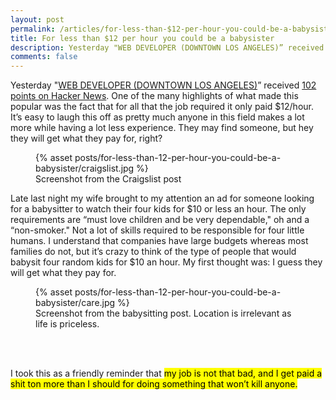 ```yaml
---
layout: post
permalink: /articles/for-less-than-$12-per-hour-you-could-be-a-babysister/
title: For less than $12 per hour you could be a babysister
description: Yesterday "WEB DEVELOPER (DOWNTOWN LOS ANGELES)” received 102 points on Hacker News. One of the many highlights of what made this popular was the fact that for all that the job required it only paid $12/hour.
comments: false
---
```


<p>Yesterday "<a href="https://losangeles.craigslist.org/lac/web/4894818972.html">WEB DEVELOPER (DOWNTOWN LOS ANGELES)</a>” received <a href="https://news.ycombinator.com/item?id=9063109">102 points on Hacker News</a>. One of the many highlights of what made this popular was the fact that for all that the job required it only paid $12/hour. It’s easy to laugh this off as pretty much anyone in this field makes a lot more while having a lot less experience. They may find someone, but hey they will get what they pay for, right?</p>

<figure class="center">
{% asset posts/for-less-than-12-per-hour-you-could-be-a-babysister/craigslist.jpg %}
<figcaption>Screenshot from the Craigslist post</figcaption>
</figure>

<p>Late last night my wife brought to my attention an ad for someone looking for a babysitter to watch their four kids for $10 or less an hour. The only requirements are “must love children and be very dependable," oh and a “non-smoker." Not a lot of skills required to be responsible for four little humans. I understand that companies have large budgets whereas most families do not, but it’s crazy to think of the type of people that would babysit four random kids for $10 an hour. My first thought was: I guess they will get what they pay for.

<figure class="center">
{% asset posts/for-less-than-12-per-hour-you-could-be-a-babysister/care.jpg %}
<figcaption>Screenshot from the babysitting post. Location is irrelevant as life is priceless.</figcaption>
</figure>

<br/><br/>
<p>I took this as a friendly reminder that <mark>my job is not that bad, and I get paid a shit ton more than I should for doing something that won’t kill anyone.</mark></p>
<br/>
